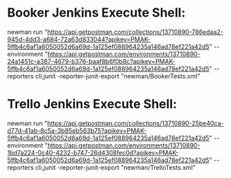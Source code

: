# Booker Jenkins Execute Shell:
newman run "https://api.getpostman.com/collections/13710890-786edaa2-945d-4dd3-a684-72a63d833044?apikey=PMAK-5ffb4c6af1a6050052d6a69d-1a125ef088964235a146ad78ef221a42d5" --environment "https://api.getpostman.com/environments/13710890-24a1451c-a387-4679-b376-baaf8b6f0b8c?apikey=PMAK-5ffb4c6af1a6050052d6a69d-1a125ef088964235a146ad78ef221a42d5" --reporters cli,junit -reporter-junit-export "newman/BookerTests.xml"

# Trello Jenkins Execute Shell:
newman run "https://api.getpostman.com/collections/13710890-25be40ca-d77d-41ab-8c5a-3b85eb563b75?apikey=PMAK-5ffb4c6af1a6050052d6a69d-1a125ef088964235a146ad78ef221a42d5" --environment "https://api.getpostman.com/environments/13710890-1bd7a224-0c40-4232-b747-26d4308fec0d?apikey=PMAK-5ffb4c6af1a6050052d6a69d-1a125ef088964235a146ad78ef221a42d5" --reporters cli,junit -reporter-junit-export "newman/TrelloTests.xml"
